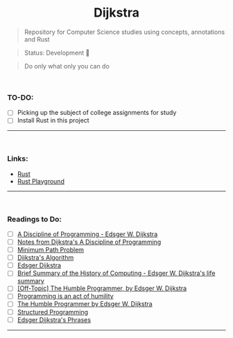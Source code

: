 <h1 align="center"> Dijkstra </h1>

> Repository for Computer Science studies using concepts, annotations and Rust

> Status: Development 🚧

> Do only what only you can do

&nbsp;

### TO-DO:

- [ ] Picking up the subject of college assignments for study
- [ ] Install Rust in this project

***

&nbsp;

### Links:

- [Rust](https://www.rust-lang.org/pt-BR)
- [Rust Playground](https://play.rust-lang.org/)

***

&nbsp;

### Readings to Do:

- [ ] [A Discipline of Programming - Edsger W. Dijkstra](https://seriouscomputerist.atariverse.com/media/pdf/book/Discipline%20of%20Programming.pdf)
- [ ] [Notes from Dijkstra's A Discipline of Programming](https://joshuatauberer.medium.com/notes-from-dijkstras-a-discipline-of-programming-bfbc9749f2c)
- [ ] [Minimum Path Problem](https://pt.wikipedia.org/wiki/Problema_do_caminho_m%C3%ADnimo)
- [ ] [Dijkstra's Algorithm](https://www.ime.usp.br/~pf/algoritmos_para_grafos/aulas/dijkstra.html)
- [ ] [Edsger Dijkstra](https://pt.wikipedia.org/wiki/Edsger_Dijkstra)
- [ ] [Brief Summary of the History of Computing - Edsger W. Dijkstra's life summary](https://www.deepl.com/pt-BR/translator#pt/en/Breve%20Resumo%20da%20Hist%C3%B3ria%20da%20Computa%C3%A7%C3%A3o%20-%20Resumo%20sobre%20a%20vida%20de%20Edsger%20W.%20Dijkstra)
- [ ] [[Off-Topic] The Humble Programmer, by Edsger W. Dijkstra](https://www.akitaonrails.com/2010/04/12/off-topic-o-programador-humilde-por-edsger-w-dijkstra)
- [ ] [Programming is an act of humility](https://marvinferreira.medium.com/programar-%C3%A9-um-ato-de-humildade-ae2df018d6b8)
- [ ] [The Humble Programmer by Edsger W. Dijkstra](https://www.cs.utexas.edu/~EWD/transcriptions/EWD03xx/EWD340.html)
- [ ] [Structured Programming](https://pt.wikipedia.org/wiki/Programa%C3%A7%C3%A3o_estruturada)
- [ ] [Edsger Dijkstra's Phrases](https://citacoes.in/autores/edsger-dijkstra/)

***
